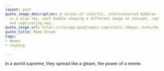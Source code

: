 ```yaml
---
layout: post
quote_image_description: A series of colorful, interconnected bubbles floating freely
  in a blue sky, each bubble showing a different image or concept, captured in a unique
  and captivating way.
quote_image_url: https://storage.googleapis.com/static.ohmyai.rocks/daily/2024-05-31.jpg
quote_title: Meme Dream
tags:
- memes
- rhyming

---
```


In a world supreme, they spread like a gleam, the power of a meme.